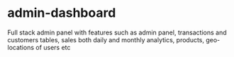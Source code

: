 # admin-dashboard
Full stack admin panel with features such as admin panel, transactions and customers tables, sales both daily and monthly analytics, products, geo-locations of users etc
